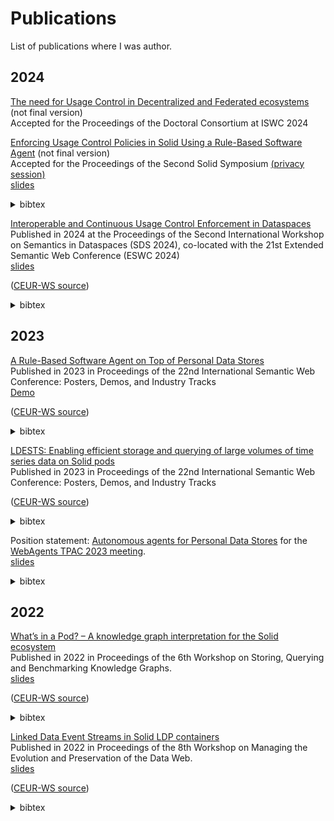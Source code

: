 # Publications

List of publications where I was author.

## 2024

[The need for Usage Control in Decentralized and Federated ecosystems](https://pod.woutslabbinck.com/WIP/Wout_Slabbinck-The_need_for_Usage_Control_in_Decentralized_and_Federated_ecosystems.pdf) (not final version) <br>
Accepted for the  Proceedings of the Doctoral Consortium at ISWC 2024 

[Enforcing Usage Control Policies in Solid Using a Rule-Based Software Agent](https://pod.woutslabbinck.com/WIP/24-03-26_SoSy2024___Solid_Agent_for_UCP.pdf) (not final version) <br>
Accepted for the Proceedings of the Second Solid Symposium [(privacy session)](https://solidweb.me/besteves4/sosy24-privacy/privacy-session.html)<br>
[slides](https://docs.google.com/presentation/d/1oT2EXt5vs1K9tiAe6wei2vG_TradiPBfUEoWf9dMlYk/)

<details>
<summary>bibtex</summary>
  
```bibtex
@inproceedings{slabbinck_sosy_2024,
  author    = {Slabbinck, Wout and Rojas Mel\'endez, Juli\'an Andr\'es and Verborgh, Ruben},
  title     = {Enforcing Usage Control Policies in Solid Using a Rule-Based Software Agent},
  booktitle = {Proceedings of the Second Solid Symposium},
  year      = 2024,
  month     = may
}
```
</details>

[Interoperable and Continuous Usage Control Enforcement in Dataspaces](https://raw.githubusercontent.com/woutslabbinck/papers/main/2024/Interoperable_and_Continuous_Usage_Control_Enforcement_in_Dataspaces.pdf)<br>
Published in 2024 at the Proceedings of the Second International Workshop on Semantics in Dataspaces (SDS 2024), co-located with the 21st Extended Semantic Web Conference (ESWC 2024) <br>
[slides](https://docs.google.com/presentation/d/1JsyHcc6SWJRM9S7qcwrFt0gVOigWEk9KYZRZZD0C9lU/edit?usp=sharing)

([CEUR-WS source](https://ceur-ws.org/Vol-3705/paper10.pdf))
<details>
<summary>bibtex</summary>
  
```bibtex
@inproceedings{akaichi_sds_2024,
	address = {Hersonissos, Greece},
	series = {{CEUR} {Workshop} {Proceedings}},
	title = {Interoperable and {Continuous} {Usage} {Control} {Enforcement} in {Dataspaces}},
	volume = {3705},
	url = {https://ceur-ws.org/Vol-3705/#paper10},
	language = {en},
	urldate = {2024-06-11},
	booktitle = {Proceedings of the {Second} {International} {Workshop} on {Semantics} in {Dataspaces} ({SDS} 2024)},
	publisher = {CEUR},
	author = {Akaichi, Inès and Slabbinck, Wout and Rojas, Julián Andrés and Gheluwe, Casper Van and Bozzi, Gabriele and Colpaert, Pieter and Verborgh, Ruben and Kirrane, Sabrina},
	editor = {Theissen-Lipp, Johannes and Colpaert, Pieter and Sowe, Sulayman K. and Curry, Edward and Decker, Stefan},
	month = may,
	year = {2024},
	note = {ISSN: 1613-0073},
}
```
</details>

## 2023

[A Rule-Based Software Agent on Top of Personal Data Stores](https://raw.githubusercontent.com/woutslabbinck/papers/main/2023/Rule-based_software_agent_PDS.pdf)<br>
Published in 2023 in Proceedings of the 22nd International Semantic Web Conference: Posters, Demos, and Industry Tracks <br>
[Demo](https://github.com/SolidLabResearch/Solid-Agent/tree/main/documentation/iot)

([CEUR-WS source](https://ceur-ws.org/Vol-3632/ISWC2023_paper_406.pdf))

<details>
<summary>bibtex</summary>

```
@inproceedings{slabbinck_iswc_poster_2023,
  author    = {Slabbinck, Wout and Dedecker, Ruben and Rojas Mel\'endez, Juli\'an Andr\'es and Verborgh, Ruben},
  title     = {A Rule-Based Software Agent on Top of Personal Data Stores},
  booktitle = {Proceedings of the 22nd International Semantic Web Conference: Posters, Demos, and Industry Tracks},
  year      = 2023,
  month     = nov
}
```
</details>


[LDESTS: Enabling efficient storage and querying of large volumes of time series data on Solid pods](https://raw.githubusercontent.com/woutslabbinck/papers/main/2023/LDESTS.pdf)
<br>
Published in 2023 in Proceedings of the 22nd International Semantic Web Conference: Posters, Demos, and Industry Tracks <br>

([CEUR-WS source](https://ceur-ws.org/Vol-3632/ISWC2023_paper_425.pdf))

<details>
<summary>bibtex</summary>

```
@inproceedings{01HFRR194TM7B2N4D5RNJ8R8MJ,
  author       = {{Windels, Tom and Slabbinck, Wout and Bonte, Pieter and Verstichel, Stijn and Colpaert, Pieter and Van Hoecke, Sofie and Ongenae, Femke}},
  isbn         = {{978-3-031-47242-8}},
  language     = {{und}},
  location     = {{Athens, Greece}},
  pages        = {{5}},
  booktitle    = {Proceedings of the 22nd International Semantic Web Conference: Posters, Demos, and Industry Tracks},
  title        = {{'LDESTS: Enabling efficient storage and querying of large volumes of time series data on Solid pods}},
  year         = {{2023}},
}
```
</details>

Position statement: [Autonomous agents for Personal Data Stores](https://raw.githubusercontent.com/woutslabbinck/papers/main/2023/Position-Statement-Wout-Slabbinck.pdf) for the [WebAgents TPAC 2023 meeting](https://github.com/w3c-cg/webagents/blob/aaf1cadbaaf0869e19d5a3708f976c2fd2c76897/Meetings/2023-09-11-TPAC/README.md). <br>
[slides](https://woutslabbinck.github.io/TPAC2023/slides/Position-statement-Wout-Slabbinck.html)

<details>
<summary>bibtex</summary>

```
@inproceedings{slabbinck_tpac_2023,
  author    = {Wout Slabbinck},
  title     = {Autonomous agents for Personal Data Stores},
  booktitle = {WebAgents at Technical Plenary and Advisory Committee (TPAC)},
  year      = {2023},
  month     = sep,
  url       = {https://raw.githubusercontent.com/w3c-cg/webagents/aaf1cadbaaf0869e19d5a3708f976c2fd2c76897/Meetings/2023-09-11-TPAC/Statements/Position-Statement-Wout-Slabbinck.pdf}
}
```
</details>

## 2022

[What’s in a Pod? – A knowledge graph interpretation for the Solid ecosystem](https://solidlabresearch.github.io/WhatsInAPod/)<br>
Published in 2022 in Proceedings of the 6th Workshop on Storing, Querying and Benchmarking Knowledge Graphs. <br>
[slides](https://pod.rubendedecker.be/scholar/presentations/QuWeDa2022/#)

([CEUR-WS source](https://ceur-ws.org/Vol-3279/paper6.pdf))

<details>
<summary>bibtex</summary>

```
@inproceedings{dedecker_quweda_2022,
  author    = {Dedecker, Ruben and Slabbinck, Wout and Wright, Jesse and Hochstenbach, Patrick and Colpaert, Pieter and Verborgh, Ruben},
  title     = {What's in a Pod?~-- A knowledge graph interpretation for the {Solid} ecosystem},
  booktitle = {Proceedings of the 6th Workshop on Storing, Querying and Benchmarking Knowledge Graphs},
  editor    = {Saleem, Muhammad and Ngonga Ngomo, Axel-Cyrille},
  year      = 2022,
  month     = oct,
  series    = {CEUR Workshop Proceedings},
  volume    = 3279,
  issn      = {1613-0073},
  pages     = {81--96},
  url       = {https://solidlabresearch.github.io/WhatsInAPod/}
}
```
</details>

[Linked Data Event Streams in Solid LDP containers](https://raw.githubusercontent.com/woutslabbinck/papers/main/2022/Linked_Data_Event_Streams_in_Solid_containers.pdf) <br>
Published in 2022 in Proceedings of the 8th Workshop on Managing the Evolution and Preservation of the Data Web. <br>
[slides](https://docs.google.com/presentation/d/1Ut07fAWJ7Xa1zEts1t4S6r_Gn3brMMjCvqO2xDJ12sE/edit?usp=sharing)
 
([CEUR-WS source](https://ceur-ws.org/Vol-3339/paper4.pdf))

 <details>
<summary>bibtex</summary>

```
@inproceedings{slabbinck_mepdaw_2022,
  author    = {Slabbinck, Wout and Dedecker, Ruben and Vasireddy, Sindhu and Verborgh, Ruben and Colpaert, Pieter},
  title     = {Linked Data Event Streams in Solid LDP containers},
  booktitle = {Proceedings of the 8th Workshop on Managing the Evolution and Preservation of the Data Web},
  editor    = {Graux, Damien and Orlandi, Fabrizio and Niazmand, Emetis and Ydler, Gabriela and Vidal, Maria-Esther},
  year      = 2022,
  month     = oct,
  series    = {CEUR Workshop Proceedings},
  volume    = 3339,
  issn      = {1613-0073},
  pages     = {28--35},
  url       = {https://ceur-ws.org/Vol-3339/paper4.pdf}
}
```
</details>
